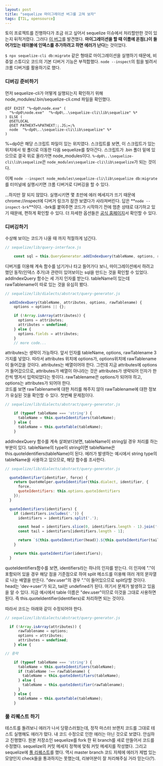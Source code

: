 ```yaml
---
layout: post
title: "sequelize 마이그레이션 버그를 고쳐 보자"
tags: [TIL, opensource]
---
```


토이 프로젝트를 진행하다가 조금 쉬고 싶어서 sequelize 이슈에서 처리할만한 것이 있는지 뒤적거렸다. 그러다 [이 버그](https://github.com/sequelize/sequelize/issues/10944)를 발견했다. **마이그레이션을 할 때 이름에 온점(.)이 들어가있는 테이블에 인덱스를 추가하려고 하면 에러가 난다**는 것이었다.   

`$ npx sequelize-cli db:migrate` 같은 형태로 마이그레이션을 실행하기 때문에, 비쥬얼 스튜디오 코드의 기본 디버거 기능은 부적합했다. `node --inspect`의 힘을 빌려서 크롬 디버거를 활용하기로 했다. 

### 디버깅 준비하기

먼저 sequelize-cli가 어떻게 실행되는지 확인하기 위해 node_modules/.bin/sequelize-cli.cmd 파일을 확인했다. 

```batch
@IF EXIST "%~dp0\node.exe" (
  "%~dp0\node.exe"  "%~dp0\..\sequelize-cli\lib\sequelize" %*
) ELSE (
  @SETLOCAL
  @SET PATHEXT=%PATHEXT:;.JS;=;%
  node  "%~dp0\..\sequelize-cli\lib\sequelize" %*
)
```
%~dp0은 해당 스크립트 파일이 있는 위치였다. 스크립트를 보면, 이 스크립트가 있는 위치에서 윗 폴더로 이동한 다음 sequelize를 찾아간다. 스크립트가 .bin 폴더 밑에 있으므로 결국 위로 올라가면 node_modules이다. `%~dp0\..\sequelize-cli\lib\sequelize`은 `node_modules\sequelize-cli\lib\sequelize`가 되는 것이다.  

이제 `node --inspect node_modules\sequelize-cli\lib\sequelize db:migrate`를 터미널에 실행시키면 크롬 디버거로 디버깅을 할 수 있다.

...하지만 잘 되지 않았다. 실행시키면 몇 초만에 에러 메세지가 뜨기 때문에 chrome://inspect에 디버거 링크가 잠깐 보였다가 사라져버린다. 답은 **`node --inspect-brk`**이다. -brk를 붙여주면 코드가 시작하기 전에 멈춘 상태로 대기하고 있기 때문에, 편하게 확인할 수 있다. 더 자세한 옵션들은 [공식 홈페이지](https://nodejs.org/en/docs/guides/debugging-getting-started/)서 확인할 수 있다.



### 디버깅하기

수상해 보이는 코드가 나올 때 까지 적절하게 넘긴다. 

```javascript
// sequelize/lib/query-interface.js

    const sql = this.QueryGenerator.addIndexQuery(tableName, options, rawTablename);
```
디버거를 이용해 계속 함수를 넘기거나 타고 들어가다 보니, 마이그레이션에서 하려고 했던 동작(인덱스 추가)과 관련이 있어보이는 sql을 만드는 것을 확인할 수 있었다. addIndexQuery 함수는 세 가지 인자를 받는다. tableName이 있는데 rawTablename이 따로 있는 것을 유심히 봤다. 


```javascript
// sequelize/lib/dialects/abstract/query-generator.js

  addIndexQuery(tableName, attributes, options, rawTablename) {
    options = options || {};

    if (!Array.isArray(attributes)) {
      options = attributes;
      attributes = undefined;
    } else {
      options.fields = attributes;
    }
    // more code...
```
attributes는 생략이 가능하다. 앞서 인자를 tableName, options, rawTablename 3가지를 넣었다. 따라서 attributes 위치에 options가, options위치에 rawTablename이 들어갔을 것이다. 
attributes는 배열이어야 한다. 그런데 지금 attributes에 options가 들어갔으므로, attributes가 배열이 아니라는 것은 attributes가 생략되어 인자가 한 칸씩 땡겨서 입력되었다는 뜻이다. 
rawTablename은 options가 되어야 하고, options는 attributes가 되어야 한다.  
코드를 보면 rawTablename에 대한 처리를 해주지 않아 rawTablename에 대한 정보가 유실된 것을 확인할 수 있다. 첫번째 문제점이다. 


```javascript
// sequelize/lib/dialects/abstract/query-generator.js

    if (typeof tableName === 'string') {
      tableName = this.quoteIdentifiers(tableName);
    } else {
      tableName = this.quoteTable(tableName);
    }
```
addIndexQuery 함수를 계속 살펴보다보면, tableName이 string일 경우 처리를 하는 부분이 있다.
tableName의 type이 string이면 tableName은 this.quoteIdentifiers(tableName)이 된다.
에러가 발생하는 예시에서 string type의 tableName을 사용하고 있으므로, 해당 함수를 조사한다. 

```javascript
// sequelize/lib/dialects/abstract/query-generator.js

  quoteIdentifier(identifier, force) {
    return QuoteHelper.quoteIdentifier(this.dialect, identifier, {
      force,
      quoteIdentifiers: this.options.quoteIdentifiers
    });
  }

  quoteIdentifiers(identifiers) {
    if (identifiers.includes('.')) {
      identifiers = identifiers.split('.');

      const head = identifiers.slice(0, identifiers.length - 1).join('->');
      const tail = identifiers[identifiers.length - 1];

      return `${this.quoteIdentifier(head)}.${this.quoteIdentifier(tail)}`;
    }

    return this.quoteIdentifier(identifiers);
  }
```

quoteIdentifiers함수를 보면, identifiers라는 하나의 인자를 받는다. 
이 인자에 "."이 포함되어 있을 경우 해당 점을 기준점으로 하여 split 메소드를 이용해 여러 개의 문자열로 나눈 배열을 만든다. "dev.user"의 경우 "."이 들어있으므로 split당할 것이다.  
head는 'dev->user'가 되고, tail은 undefined가 된다. 여기서 문제가 발생하고 있음을 알 수 있다.
지금 예시에서 table 이름은 "dev.user"이므로 이것을 그대로 사용하면 된다. 즉 this.quoteIdentifier(identifiers)로 처리하면 되는 것이다. 

따라서 코드는 아래와 같이 수정되어야 한다.

```javascript
// sequelize/lib/dialects/abstract/query-generator.js

  if (!Array.isArray(attributes)) {
      rawTablename = options;
      options = attributes;
      attributes = undefined;
    } else {

// 중략

    if (typeof tableName === 'string') {
      tableName = this.quoteIdentifiers(tableName);
      if (tableName !== rawTablename) {
        tableName = this.quoteIdentifiers(tableName);
      } else {
        tableName = this.quoteIdentifier(rawTablename);
      }
    } else {
      tableName = this.quoteTable(tableName);
    }

```

### 풀 리퀘스트 하기

테스트를 돌려보니 에러가 나서 당황스러웠는데, 정작 마스터 브랜치 코드를 그대로 테스트 실행해도 에러가 떴다. 내 코드 수정으로 인한 에러는 아닌 것으로 보였다. 안심하고 진행했다.
원본 저장소인 sequelize를 fork 한 뒤 branch를 새로 만들어서 코드를 수정했다. sequelize의 커밋 메세지 정책에 맞춰 커밋 메세지를 작성했다. 그리고 sequelize에 [풀 리퀘스트](https://github.com/sequelize/sequelize/pull/11627)를 했다. 역시 master branch 코드 자체에 에러가 제법 있는 모양인지 check들을 통과하지는 못했는데, 리뷰어분이 잘 처리해주실 거라 믿는다(?).
